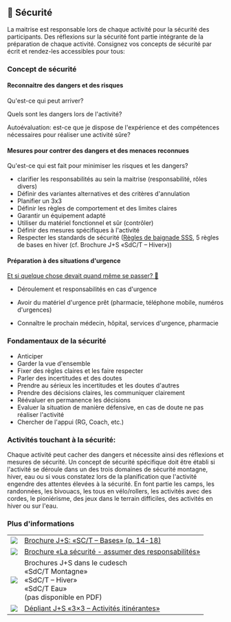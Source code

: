 🦺 Sécurité
-----------

La maitrise est responsable lors de chaque activité pour la sécurité des participants. Des réflexions sur la sécurité font partie intégrante de la préparation de chaque activité. Consignez vos concepts de sécurité par écrit et rendez-les accessibles pour tous: 

### Concept de sécurité

#### Reconnaitre des dangers et des risques

Qu'est-ce qui peut arriver?

Quels sont les dangers lors de l'activité?

Autoévaluation: est-ce que je dispose de l'expérience et des compétences nécessaires pour réaliser une activité sûre?

#### Mesures pour contrer des dangers et des menaces reconnues

Qu'est-ce qui est fait pour minimiser les risques et les dangers?

*   clarifier les responsabilités au sein la maitrise (responsabilité, rôles divers)
*   Définir des variantes alternatives et des critères d'annulation
*   Planifier un 3x3
*   Définir les règles de comportement et des limites claires
*   Garantir un équipement adapté
*   Utiliser du matériel fonctionnel et sûr (contrôler)
*   Définir des mesures spécifiques à l'activité
*   Respecter les standards de sécurité ([Règles de baignade SSS]( https://www.slrg.ch/fr/prevention/3x6-maximes/maximes-de-la-baignade.html), 5 règles de bases en hiver (cf. Brochure J+S «SdC/T – Hiver»))

#### Préparation à des situations d'urgence

[Et si quelque chose devait quand même se passer? 🤔](/fr/article/10)

*   Déroulement et responsabilités en cas d'urgence

*   Avoir du matériel d'urgence prêt (pharmacie, téléphone mobile, numéros d'urgences)
*   Connaître le prochain médecin, hôpital, services d'urgence, pharmacie

### Fondamentaux de la sécurité

*   Anticiper
*   Garder la vue d'ensemble
*   Fixer des règles claires et les faire respecter
*   Parler des incertitudes et des doutes
*   Prendre au sérieux les incertitudes et les doutes d'autres
*   Prendre des décisions claires, les communiquer clairement
*   Réévaluer en permanence les décisions
*   Evaluer la situation de manière défensive, en cas de doute ne pas réaliser l'activité
*   Chercher de l'appui (RG, Coach, etc.)

### Activités touchant à la sécurité:

Chaque activité peut cacher des dangers et nécessite ainsi des réflexions et mesures de sécurité. Un concept de sécurité spécifique doit être établi si l'activité se déroule dans un des trois domaines de sécurité montagne, hiver, eau ou si vous constatez lors de la planification que l'activité engendre des attentes élevées à la sécurité. En font partie les camps, les randonnées, les bivouacs, les tous en vélo/rollers, les activités avec des cordes, le pioniérisme, des jeux dans le terrain difficiles, des activités en hiver ou sur l'eau.

### Plus d'informations
| | |
|---|---|
| [![](images/piktos/2_JundS.png)][1] | [Brochure J+S: «SC/T – Bases» (p. 14-18)][1] |
| [![](images/piktos/8_Sicherheit.png)][2] | [Brochure «La sécurité - assumer des responsabilités»][2] |
| ![](images/piktos/10_Trekking.png) | Brochures J+S dans le cudesch <br/>«SdC/T Montagne»<br/>«SdC/T – Hiver»<br/>«SdC/T Eau»<br/>(pas disponible en PDF) |
| [![](images/piktos/Literaturhinweis.png)][4] | [Dépliant J+S «3×3 – Activités itinérantes»][4] |

[1]: https://pfadi.swiss/media/files/0c/2014brolstgrundlagenf2.pdf
[2]: https://issuu.com/pbs-msds-mss/docs/rz_07_sicherheit_fr_201607_issuu
[4]: https://www.jugendundsport.ch/content/jus-internet/fr/sportarten/lagersport-trekking-uebersicht/aus-und-weiterbildung/_jcr_content/contentPar/tabs_copy/items/manuel_j_s_sc_t_/tabPar/downloadlist_copy_co/downloadItems/117_1494509566314.download/merkblatt_ls_t_3x3_unterwegs_sein_f.pdf